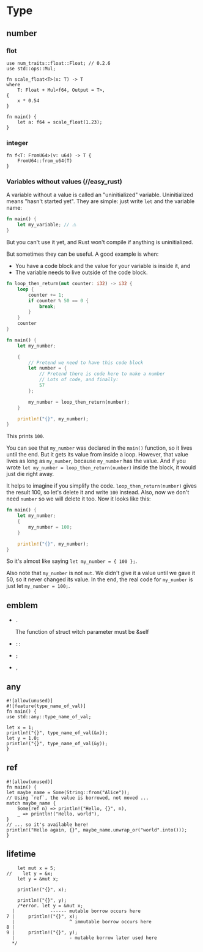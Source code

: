# Type

## number

### flot

```
use num_traits::float::Float; // 0.2.6
use std::ops::Mul;

fn scale_float<T>(x: T) -> T
where
    T: Float + Mul<f64, Output = T>,
{
    x * 0.54
}

fn main() {
    let a: f64 = scale_float(1.23);
}
```

### integer
```
fn f<T: FromU64>(v: u64) -> T {
    FromU64::from_u64(T)
}
```

### Variables without values (//easy_rust)

A variable without a value is called an "uninitialized" variable. Uninitialized means "hasn't started yet". They are simple: just write `let` and the variable name:

```rust
fn main() {
    let my_variable; // ⚠️
}
```

But you can't use it yet, and Rust won't compile if anything is uninitialized.

But sometimes they can be useful. A good example is when:

- You have a code block and the value for your variable is inside it, and
- The variable needs to live outside of the code block.

```rust
fn loop_then_return(mut counter: i32) -> i32 {
    loop {
        counter += 1;
        if counter % 50 == 0 {
            break;
        }
    }
    counter
}

fn main() {
    let my_number;

    {
        // Pretend we need to have this code block
        let number = {
            // Pretend there is code here to make a number
            // Lots of code, and finally:
            57
        };

        my_number = loop_then_return(number);
    }

    println!("{}", my_number);
}
```

This prints `100`.

You can see that `my_number` was declared in the `main()` function, so it lives until the end. But it gets its value from inside a loop. However, that value lives as long as `my_number`, because `my_number` has the value. And if you wrote `let my_number = loop_then_return(number)` inside the block, it would just die right away.

It helps to imagine if you simplify the code. `loop_then_return(number)` gives the result 100, so let's delete it and write `100` instead. Also, now we don't need `number` so we will delete it too. Now it looks like this:

```rust
fn main() {
    let my_number;
    {
        my_number = 100;
    }

    println!("{}", my_number);
}
```

So it's almost like saying `let my_number = { 100 };`.

Also note that `my_number` is not `mut`. We didn't give it a value until we gave it 50, so it never changed its value. In the end, the real code for `my_number` is just let `my_number = 100;`.


## emblem

-  `.`

	The function of struct witch parameter must be &self
	
- `::`

- `;`

- `,`

	
	
	
## any


```
#![allow(unused)]
#![feature(type_name_of_val)]
fn main() {
use std::any::type_name_of_val;

let x = 1;
println!("{}", type_name_of_val(&x));
let y = 1.0;
println!("{}", type_name_of_val(&y));
}
```


## ref

```
#![allow(unused)]
fn main() {
let maybe_name = Some(String::from("Alice"));
// Using `ref`, the value is borrowed, not moved ...
match maybe_name {
    Some(ref n) => println!("Hello, {}", n),
    _ => println!("Hello, world"),
}
// ... so it's available here!
println!("Hello again, {}", maybe_name.unwrap_or("world".into()));
}
```

## lifetime

```
    let mut x = 5;
//    let y = &x; 
    let y = &mut x;

    println!("{}", x);

    println!("{}", y); 
	/*error. let y = &mut x; 
  |             ------ mutable borrow occurs here
7 |     println!("{}", x);
  |                    ^ immutable borrow occurs here
8 |
9 |     println!("{}", y);
  |                    - mutable borrow later used here
  */

```